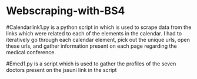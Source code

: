 # Webscraping-with-BS4

#Calendarlink1.py is a python script in which is used to scrape data from the 
links which were related to each of the elements in the calendar. I had to iteratively go 
through each calendar element, pick out the unique urls, open these urls, 
and gather information present on each page regarding the medical conference.

#Emed1.py is a script which is used to gather the profiles of the seven doctors present on the jssuni link in the script
